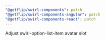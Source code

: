 ```yaml
---
"@getflip/swirl-components": patch
"@getflip/swirl-components-angular": patch
"@getflip/swirl-components-react": patch
---
```


Adjust swirl-option-list-item avatar slot
